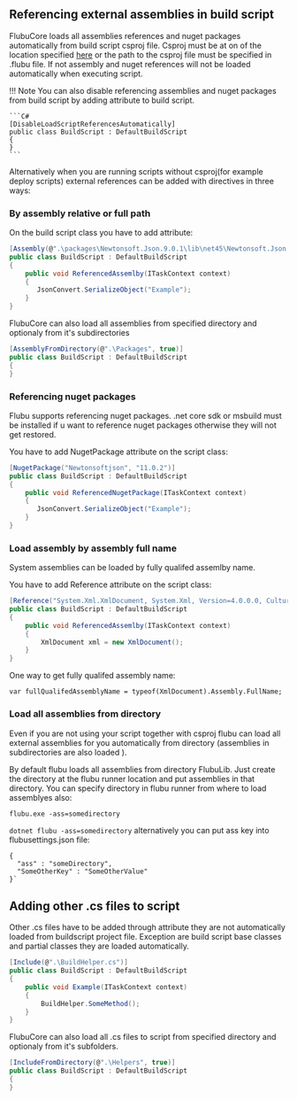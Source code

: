 ## **Referencing external assemblies in build script**

FlubuCore loads all assemblies references and nuget packages automatically from build script csproj file. Csproj must be at on of the location specified [here](https://github.com/dotnetcore/FlubuCore/blob/develop/src/FlubuCore/Scripting/Analysis/ProjectFileAnalyzer.cs) or the path to the csproj file must be specified in .flubu file.  If not assembly and nuget references will not be loaded automatically when executing script.

!!! Note
	You can also disable referencing assemblies and nuget packages from build script by adding attribute to build script.

	```C#
	[DisableLoadScriptReferencesAutomatically]
	public class BuildScript : DefaultBuildScript
	{
	}
	```

Alternatively when you are running scripts without csproj(for example deploy scripts) external references can be added  with directives in three ways:

<a name="By-assembly-relative-or-full-path"></a>

### **By assembly relative or full path**

On the build script class you have to add attribute:

```C#
[Assembly(@".\packages\Newtonsoft.Json.9.0.1\lib\net45\Newtonsoft.Json.dll")]
public class BuildScript : DefaultBuildScript
{
    public void ReferencedAssemlby(ITaskContext context)
    {
       JsonConvert.SerializeObject("Example");
    }
}
```
FlubuCore can also load all assemblies from specified directory and optionaly from it's subdirectories

```C#
[AssemblyFromDirectory(@".\Packages", true)]
public class BuildScript : DefaultBuildScript
{
}
```

<a name="Referencing-nuget-packages"></a>

### **Referencing nuget packages**

Flubu supports referencing nuget packages. .net core sdk or msbuild must be installed if u want to reference nuget packages otherwise they will not get restored.

You have to add NugetPackage attribute on the script class:

```C#
[NugetPackage("Newtonsoftjson", "11.0.2")]
public class BuildScript : DefaultBuildScript
{
    public void ReferencedNugetPackage(ITaskContext context)
    {
       JsonConvert.SerializeObject("Example");
    }
}
```

<a name="Load-assembly-by-assembly-full-name"></a>

### **Load assembly by assembly full name**

System assemblies can be loaded by fully qualifed assemlby name.

You have to add Reference attribute on the script class:

```C#
[Reference("System.Xml.XmlDocument, System.Xml, Version=4.0.0.0, Culture=neutral, publicKeyToken=b77a5c561934e089")]
public class BuildScript : DefaultBuildScript
{
    public void ReferencedAssemlby(ITaskContext context)
    {
		XmlDocument xml = new XmlDocument();
    }
}
```

One way to get fully qualifed assembly name:

    var fullQualifedAssemblyName = typeof(XmlDocument).Assembly.FullName;

<a name="Load-all-assemblies-from-directory"></a>

### **Load all assemblies from directory**
Even if you are not using your script together with csproj flubu can load all external assemblies for you automatically from directory (assemblies in subdirectories are also loaded ). 

By default flubu loads all assemblies from directory FlubuLib. Just create the directory at the flubu runner location and put assemblies in that directory. You can specify directory in flubu runner from where to load assemblyes also:

`flubu.exe -ass=somedirectory`

`dotnet flubu -ass=somedirectory`
alternatively you can put ass key into flubusettings.json file:

    {
      "ass" : "someDirectory",
      "SomeOtherKey" : "SomeOtherValue"
    }` 

<a name="Adding-other-cs-files-to-build-script"></a>

## **Adding other .cs files to script**

Other .cs files have to be added through attribute they are not automatically loaded from buildscript project file.
Exception are build script base classes and partial classes they are loaded automatically.

```C#
[Include(@".\BuildHelper.cs")]
public class BuildScript : DefaultBuildScript
{
    public void Example(ITaskContext context)
    {
        BuildHelper.SomeMethod();
    }
}    
```

FlubuCore can also load all .cs files to script from specified directory and optionaly from it's subfolders.

```C#
[IncludeFromDirectory(@".\Helpers", true)]
public class BuildScript : DefaultBuildScript
{
}
```